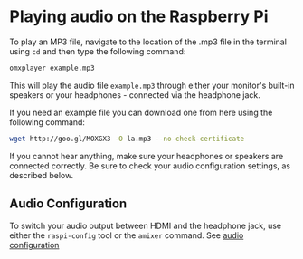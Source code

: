 # Playing audio on the Raspberry Pi

To play an MP3 file, navigate to the location of the .mp3 file in the terminal using `cd` and then type the following command: 

```bash
omxplayer example.mp3
```
    
This will play the audio file `example.mp3` through either your monitor's built-in speakers or your headphones - connected via the headphone jack.

If you need an example file you can download one from here using the following command:

```bash
wget http://goo.gl/MOXGX3 -O la.mp3 --no-check-certificate
```

If you cannot hear anything, make sure your headphones or speakers are connected correctly. Be sure to check your audio configuration settings, as described below.

## Audio Configuration

To switch your audio output between HDMI and the headphone jack, use either the `raspi-config` tool or the `amixer` command. See [audio configuration](../../configuration/audio-config.md)
